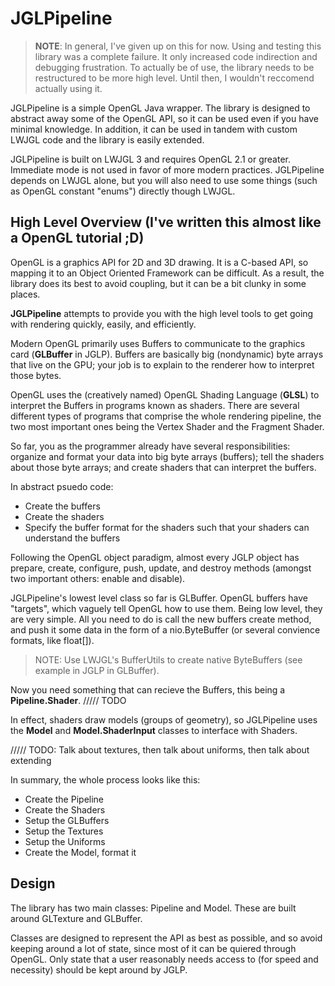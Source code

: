 # JGLPipeline

>
> **NOTE**: In general, I've given up on this for now. Using and testing this library was a complete failure. It only increased code indirection and debugging frustration. To actually be of use, the library needs to be restructured to be more high level. Until then, I wouldn't reccomend actually using it.
>

JGLPipeline is a simple OpenGL Java wrapper. The library is designed to abstract away some of the OpenGL API, so it can be used even if you have minimal knowledge. In addition, it can be used in tandem with custom LWJGL code and the library is easily extended.

JGLPipeline is built on LWJGL 3 and requires OpenGL 2.1 or greater. Immediate mode is not used in favor of more modern practices. JGLPipeline depends on LWJGL alone, but you will also need to use some things (such as OpenGL constant "enums") directly though LWJGL.

## High Level Overview (I've written this almost like a OpenGL tutorial ;D)

OpenGL is a graphics API for 2D and 3D drawing. It is a C-based API, so mapping it to an Object Oriented Framework can be difficult. As a result, the library does its best to avoid coupling, but it can be a bit clunky in some places.

**JGLPipeline** attempts to provide you with the high level tools to get going with rendering quickly, easily, and efficiently.

Modern OpenGL primarily uses Buffers to communicate to the graphics card (**GLBuffer** in JGLP). Buffers are basically big (nondynamic) byte arrays that live on the GPU; your job is to explain to the renderer how to interpret those bytes.

OpenGL uses the (creatively named) OpenGL Shading Language (**GLSL**) to interpret the Buffers in programs known as shaders. There are several different types of programs that comprise the whole rendering pipeline, the two most important ones being the Vertex Shader and the Fragment Shader.

So far, you as the programmer already have several responsibilities: organize and format your data into big byte arrays (buffers); tell the shaders about those byte arrays; and create shaders that can interpret the buffers.

In abstract psuedo code:
- Create the buffers
- Create the shaders
- Specify the buffer format for the shaders such that your shaders can understand the buffers

Following the OpenGL object paradigm, almost every JGLP object has prepare, create, configure, push, update, and destroy methods (amongst two important others: enable and disable).

JGLPipeline's lowest level class so far is GLBuffer. OpenGL buffers have "targets", which vaguely tell OpenGL how to use them. Being low level, they are very simple. All you need to do is call the new buffers create method, and push it some data in the form of a nio.ByteBuffer (or several convience formats, like float[]).

> NOTE: Use LWJGL's BufferUtils to create native ByteBuffers (see example in JGLP in GLBuffer).

Now you need something that can recieve the Buffers, this being a **Pipeline.Shader**. ///// TODO

In effect, shaders draw models (groups of geometry), so JGLPipeline uses the **Model** and **Model.ShaderInput** classes to interface with Shaders.

///// TODO: Talk about textures, then talk about uniforms, then talk about extending

In summary, the whole process looks like this:

- Create the Pipeline
- Create the Shaders
- Setup the GLBuffers
- Setup the Textures
- Setup the Uniforms
- Create the Model, format it

## Design

The library has two main classes: Pipeline and Model. These are built around GLTexture and GLBuffer.

Classes are designed to represent the API as best as possible, and so avoid keeping around a lot of state, since most of it can be quiered through OpenGL. Only state that a user reasonably needs access to (for speed and necessity) should be kept around by JGLP.
